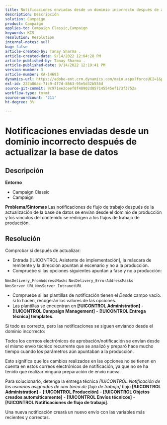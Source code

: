 ```yaml
---
title: Notificaciones enviadas desde un dominio incorrecto después de actualizar la base de datos
description: Descripción
solution: Campaign
product: Campaign
applies-to: Campaign Classic,Campaign
keywords: KCS
resolution: Resolution
internal-notes: null
bug: false
article-created-by: Tanay Sharma .
article-created-date: 9/14/2022 12:04:28 PM
article-published-by: Tanay Sharma .
article-published-date: 9/14/2022 12:19:41 PM
version-number: 3
article-number: KA-14693
dynamics-url: https://adobe-ent.crm.dynamics.com/main.aspx?forceUCI=1&pagetype=entityrecord&etn=knowledgearticle&id=a95eeb5e-2534-ed11-9db1-002248086735
exl-id: 232a06ac-71c9-4f7d-8663-95e5d32b556d
source-git-commit: 9c971ee2ceef8f48902d857145545ef173f3752a
workflow-type: tm+mt
source-wordcount: '211'
ht-degree: 3%

---
```


# Notificaciones enviadas desde un dominio incorrecto después de actualizar la base de datos

## Descripción

<b>Entorno</b>
- Campaign Classic
- Campaign



<b>Problema/Síntomas</b>
Las notificaciones de flujo de trabajo después de la actualización de la base de datos se envían desde el dominio de producción y los vínculos del contenido se redirigen a los flujos de trabajo de producción.


## Resolución


Comprobar si después de actualizar:

- Entrada [!UICONTROL Asistente de implementación], la máscara de remitente y la dirección apuntan al escenario y no a la producción.
- Compruebe si las opciones siguientes apuntan a fase y no a producción:


`NmsDelivery_FromAddressMasks`
`NmsDelivery_ErrorAddressMasks`
`NmsServer_URL`
`NmsServer_IntranetURL`



- Compruebe si las plantillas de notificación tienen el *Desde* campo vacío. si lo hacen, recogerán los valores de las opciones.
- Las plantillas se encuentran en <b>[!UICONTROL Administration]</b> - <b>[!UICONTROL Campaign Management]</b> - <b>[!UICONTROL Entrega técnica] templates</b>.




Si todo es correcto, pero las notificaciones se siguen enviando desde el dominio incorrecto:

Todos los correos electrónicos de aprobación/notificación se envían desde el mismo envío técnico recurrente que se analizó y preparó hace mucho tiempo cuando los parámetros aún apuntaban a la producción.

Esto significa que los cambios realizados en las opciones no se tienen en cuenta en estos correos electrónicos de notificación, ya que no se ha tenido que realizar ninguna preparación de envío nueva.

Para solucionarlo, detenga la entrega técnica *[!UICONTROL Notificación de los usuarios asignados de una tarea de flujo de trabajo]* bajo <b>[!UICONTROL Administration]</b> - <b>[!UICONTROL Producción]</b> - <b>[!UICONTROL Objetos creados automáticamente]</b> - <b>[!UICONTROL Envíos técnicos]</b> - <b>[!UICONTROL Notificaciones de flujo de trabajo]</b>.

Una nueva notificación creará un nuevo envío con las variables más recientes y correctas.
